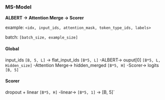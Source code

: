 ### MS-Model

**ALBERT -> Attention Merge -> Scorer**

example: `<idx, input_ids, attention_mask, token_type_ids, labels>`

batch: `[batch_size, example_size]`

#### Global

input_ids `[B, 5, L]` -> flat_input_ids `[B*5, L]` -ALBERT-> ouput[0] `[B*5, L, Hidden_size]` -Attention Merge-> hidden_merged `[B*5, H]` -Scorer-> logits `[B, 5]`

#### Scorer

dropout + linear `[B*5, H]` -linear-> `[B*5, 1]` -> [B, 5]`
